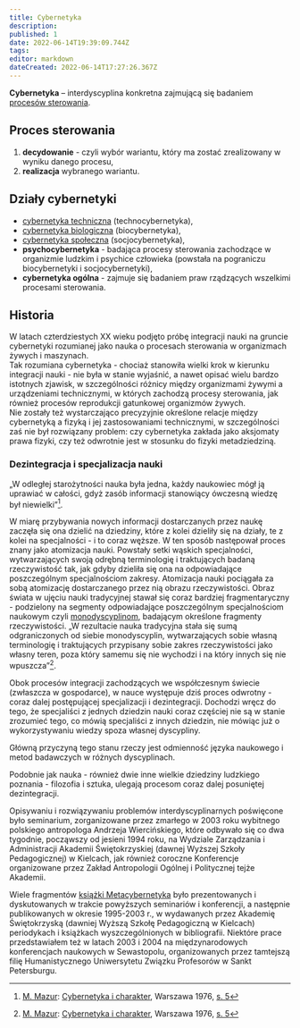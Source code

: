```yaml
---
title: Cybernetyka
description: 
published: 1
date: 2022-06-14T19:39:09.744Z
tags: 
editor: markdown
dateCreated: 2022-06-14T17:27:26.367Z
---
```


**Cybernetyka** – interdyscyplina konkretna zajmującą się badaniem [procesów sterowania](/Cybernetyka#proces-sterowania).

## Proces sterowania

1. **decydowanie** - czyli wybór wariantu, który ma zostać zrealizowany w wyniku danego procesu,
1. **realizacja** wybranego wariantu.


## Działy cybernetyki

- [cybernetyka techniczna](/Cybernetyka_techniczna) (technocybernetyka),
- [cybernetyka biologiczna](/Cybernetyka_biologiczna) (biocybernetyka),
- [cybernetyka społeczna](/Cybernetyka_społeczna) (socjocybernetyka),
- **psychocybernetyka** - badająca procesy sterowania zachodzące w organizmie ludzkim i psychice człowieka (powstała na pograniczu biocybernetyki i socjocybernetyki),
- **cybernetyka ogólna** - zajmuje się badaniem praw rządzących wszelkimi procesami sterowania.

## Historia

W latach czterdziestych XX wieku podjęto próbę integracji nauki na gruncie cybernetyki rozumianej jako nauka o procesach sterowania w organizmach żywych i maszynach.  
Tak rozumiana cybernetyka - chociaż stanowiła wielki krok w kierunku integracji nauki - nie była w stanie wyjaśnić, a nawet opisać wielu bardzo istotnych zjawisk, w szczególności różnicy między organizmami żywymi a urządzeniami technicznymi, w których zachodzą procesy sterowania, jak również procesów reprodukcji gatunkowej organizmów żywych.  
Nie zostały też wystarczająco precyzyjnie określone relacje między cybernetyką a fizyką i jej zastosowaniami technicznymi, w szczególności zaś nie był rozwiązany problem: czy cybernetyka zakłada jako aksjomaty prawa fizyki, czy też odwrotnie jest w stosunku do fizyki metadziedziną.

### Dezintegracja i specjalizacja nauki

„W odległej starożytności nauka była jedna, każdy naukowiec mógł ją uprawiać w całości, gdyż zasób informacji stanowiący ówczesną wiedzę był niewielki”[^1].

W miarę przybywania nowych informacji dostarczanych przez naukę zaczęła się ona dzielić na dziedziny, które z kolei dzieliły się na działy, te z kolei na specjalności - i to coraz węższe. W ten sposób następował proces znany jako atomizacja nauki. Powstały setki wąskich specjalności, wytwarzających swoją odrębną terminologię i traktujących badaną rzeczywistość tak, jak gdyby dzieliła się ona na odpowiadające poszczególnym specjalnościom zakresy. Atomizacja nauki pociągała za sobą atomizację dostarczanego przez nią obrazu rzeczywistości. Obraz świata w ujęciu nauki tradycyjnej stawał się coraz bardziej fragmentaryczny - podzielony na segmenty odpowiadające poszczególnym specjalnościom naukowym czyli [monodyscyplinom](/Monodyscyplina), badającym określone fragmenty rzeczywistości. „W rezultacie nauka tradycyjna stała się sumą odgraniczonych od siebie monodyscyplin, wytwarzających sobie własną terminologię i traktujących przypisany sobie zakres rzeczywistości jako własny teren, poza który samemu się nie wychodzi i na który innych się nie wpuszcza”[^2].

Obok procesów integracji zachodzących we współczesnym świecie (zwłaszcza w gospodarce), w nauce występuje dziś proces odwrotny - coraz dalej postępującej specjalizacji i dezintegracji. Dochodzi wręcz do tego, że specjaliści z jednych dziedzin nauki coraz częściej nie są w stanie zrozumieć tego, co mówią specjaliści z innych dziedzin, nie mówiąc już o wykorzystywaniu wiedzy spoza własnej dyscypliny.

Główną przyczyną tego stanu rzeczy jest odmienność języka naukowego i metod badawczych w różnych dyscyplinach.

Podobnie jak nauka - również dwie inne wielkie dziedziny ludzkiego poznania - filozofia i sztuka, ulegają procesom coraz dalej posuniętej dezintegracji.

Opisywaniu i rozwiązywaniu problemów interdyscyplinarnych poświęcone było seminarium, zorganizowane przez zmarłego w 2003 roku wybitnego polskiego antropologa Andrzeja Wiercińskiego, które odbywało się co dwa tygodnie, począwszy od jesieni 1994 roku, na Wydziale Zarządzania i Administracji Akademii Świętokrzyskiej (dawnej Wyższej Szkoły Pedagogicznej) w Kielcach, jak również coroczne Konferencje organizowane przez Zakład Antropologii Ogólnej i Politycznej tejże Akademii.

Wiele fragmentów [książki Metacybernetyka](https://pl.wikipedia.org/wiki/Metacybernetyka) było prezentowanych i dyskutowanych w trakcie powyższych seminariów i konferencji, a następnie publikowanych w okresie 1995-2003 r., w wydawanych przez Akademię Świętokrzyską (dawniej Wyższą Szkołę Pedagogiczną w Kielcach) periodykach i książkach wyszczególnionych w bibliografii. Niektóre prace przedstawiałem też w latach 2003 i 2004 na międzynarodowych konferencjach naukowych w Sewastopolu, organizowanych przez tamtejszą filię Humanistycznego Uniwersytetu Związku Profesorów w Sankt Petersburgu.

[^1]: [M. Mazur](https://pl.wikipedia.org/wiki/Marian_Mazur_(naukowiec)): [Cybernetyka i charakter](http://www.autonom.edu.pl/publikacje/mazur_marian/cybernetyka_i_charakter/index.php), Warszawa 1976, [s. 5](http://www.autonom.edu.pl/publikacje/mazur_marian/cybernetyka_i_charakter/cybernetyka.php)

[^2]: [M. Mazur](https://pl.wikipedia.org/wiki/Marian_Mazur_(naukowiec)): [Cybernetyka i charakter](http://www.autonom.edu.pl/publikacje/mazur_marian/cybernetyka_i_charakter/index.php), Warszawa 1976, [s. 5](http://www.autonom.edu.pl/publikacje/mazur_marian/cybernetyka_i_charakter/cybernetyka.php)
